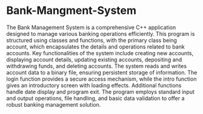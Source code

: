 # Bank-Mangment-System
The Bank Management System is a comprehensive C++ application designed to manage various banking operations efficiently. This program is structured using classes and functions, with the primary class being account, which encapsulates the details and operations related to bank accounts. Key functionalities of the system include creating new accounts, displaying account details, updating existing accounts, depositing and withdrawing funds, and deleting accounts. The system reads and writes account data to a binary file, ensuring persistent storage of information. The login function provides a secure access mechanism, while the intro function gives an introductory screen with loading effects. Additional functions handle date display and program exit. The program employs standard input and output operations, file handling, and basic data validation to offer a robust banking management solution.
